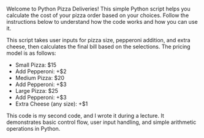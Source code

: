Welcome to Python Pizza Deliveries! This simple Python script helps you calculate the cost of your pizza order based on your choices. 
Follow the instructions below to understand how the code works and how you can use it.

This script takes user inputs for pizza size, pepperoni addition, and extra cheese, then calculates the final bill based on the selections. 
The pricing model is as follows:
  
 - Small Pizza: $15
 - Add Pepperoni: +$2
 - Medium Pizza: $20
 - Add Pepperoni: +$3
 - Large Pizza: $25
 - Add Pepperoni: +$3
 - Extra Cheese (any size): +$1


This code is my second code, and I wrote it during a lecture. It demonstrates basic control flow, user input handling, and simple arithmetic operations in Python.
